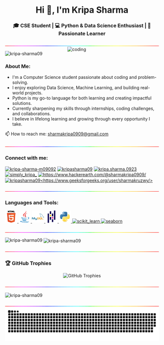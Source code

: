 <h1 align="center">Hi 👋, I'm Kripa Sharma</h1>
<h3 align="center">🎓 CSE Student | 💻 Python & Data Science Enthusiast | 🚀 Passionate Learner</h3>
<img src="https://github.com/kripa-sharma09/kripa-sharma09/blob/main/Animated_divider.gif?raw=true" alt="Animated Divider" />
<img align="right" alt="coding" width="300" src="https://user-images.githubusercontent.com/74038190/219923809-b86dc415-a0c2-4a38-bc88-ad6cf06395a8.gif">

<p align="left"> <img src="https://komarev.com/ghpvc/?username=kripa-sharma09&label=Profile%20views&color=0e75b6&style=flat" alt="kripa-sharma09" /> </p>
<h3>About Me:</h3>

<ul>
  <li>I'm a Computer Science student passionate about coding and problem-solving.</li>
  <li>I enjoy exploring Data Science, Machine Learning, and building real-world projects.</li>
  <li>Python is my go-to language for both learning and creating impactful solutions.</li>
  <li>Currently sharpening my skills through internships, coding challenges, and collaborations.</li>
  <li>I believe in lifelong learning and growing through every opportunity I take.</li>
</ul>
<p>📫 How to reach me: <a href="mailto:sharmakripa0909@gmail.com">sharmakripa0909@gmail.com</a></p>
<img src="https://github.com/kripa-sharma09/kripa-sharma09/blob/main/Animated_divider.gif?raw=true" alt="Animated Divider" />

<h3 align="left">Connect with me:</h3>
<p align="left">
<a href="https://linkedin.com/in/kripa-sharma-m09092" target="blank"><img align="center" src="https://raw.githubusercontent.com/rahuldkjain/github-profile-readme-generator/master/src/images/icons/Social/linked-in-alt.svg" alt="kripa-sharma-m09092" height="30" width="40" /></a>
<a href="https://kaggle.com/kripasharma09" target="blank"><img align="center" src="https://raw.githubusercontent.com/rahuldkjain/github-profile-readme-generator/master/src/images/icons/Social/kaggle.svg" alt="kripasharma09" height="30" width="40" /></a>
<a href="https://fb.com/kripa.sharma.0923" target="blank"><img align="center" src="https://raw.githubusercontent.com/rahuldkjain/github-profile-readme-generator/master/src/images/icons/Social/facebook.svg" alt="kripa.sharma.0923" height="30" width="40" /></a>
<a href="https://instagram.com/simply_kripa_" target="blank"><img align="center" src="https://raw.githubusercontent.com/rahuldkjain/github-profile-readme-generator/master/src/images/icons/Social/instagram.svg" alt="simply_kripa_" height="30" width="40" /></a>
<a href="https://www.hackerearth.com/https://www.hackerearth.com/@sharmakripa0909/" target="blank"><img align="center" src="https://raw.githubusercontent.com/rahuldkjain/github-profile-readme-generator/master/src/images/icons/Social/hackerearth.svg" alt="https://www.hackerearth.com/@sharmakripa0909/" height="30" width="40" /></a>
<a href="https://auth.geeksforgeeks.org/user/kripasharma09<https://www.geeksforgeeks.org/user/sharmakruzwy/>" target="blank"><img align="center" src="https://raw.githubusercontent.com/rahuldkjain/github-profile-readme-generator/master/src/images/icons/Social/geeks-for-geeks.svg" alt="kripasharma09<https://www.geeksforgeeks.org/user/sharmakruzwy/>" height="30" width="40" /></a>
</p>
<img src="https://github.com/kripa-sharma09/kripa-sharma09/blob/main/Animated_divider.gif?raw=true" alt="Animated Divider" />

<h3 align="left">Languages and Tools:</h3>
<p align="left"> <a href="https://www.w3.org/html/" target="_blank" rel="noreferrer"> <img src="https://raw.githubusercontent.com/devicons/devicon/master/icons/html5/html5-original-wordmark.svg" alt="html5" width="40" height="40"/> </a> <a href="https://www.java.com" target="_blank" rel="noreferrer"> <img src="https://raw.githubusercontent.com/devicons/devicon/master/icons/java/java-original.svg" alt="java" width="40" height="40"/> </a>  <a href="https://www.mysql.com/" target="_blank" rel="noreferrer"> <img src="https://raw.githubusercontent.com/devicons/devicon/master/icons/mysql/mysql-original-wordmark.svg" alt="mysql" width="40" height="40"/> </a>  <a href="https://pandas.pydata.org/" target="_blank" rel="noreferrer"> <img src="https://raw.githubusercontent.com/devicons/devicon/2ae2a900d2f041da66e950e4d48052658d850630/icons/pandas/pandas-original.svg" alt="pandas" width="40" height="40"/> </a> <a href="https://www.python.org" target="_blank" rel="noreferrer"> <img src="https://raw.githubusercontent.com/devicons/devicon/master/icons/python/python-original.svg" alt="python" width="40" height="40"/> </a> <a href="https://scikit-learn.org/" target="_blank" rel="noreferrer"> <img src="https://upload.wikimedia.org/wikipedia/commons/0/05/Scikit_learn_logo_small.svg" alt="scikit_learn" width="40" height="40"/> </a> <a href="https://seaborn.pydata.org/" target="_blank" rel="noreferrer"> <img src="https://seaborn.pydata.org/_images/logo-mark-lightbg.svg" alt="seaborn" width="40" height="40"/> </a> </p>
<img src="https://github.com/kripa-sharma09/kripa-sharma09/blob/main/Animated_divider.gif?raw=true" alt="Animated Divider" />
<p><img align="left" src="https://github-readme-stats.vercel.app/api/top-langs?username=kripa-sharma09&show_icons=true&locale=en&layout=compact" alt="kripa-sharma09" /></p>

<p>&nbsp;<img align="center" src="https://github-readme-stats.vercel.app/api?username=kripa-sharma09&show_icons=true&locale=en" alt="kripa-sharma09" /></p>
<img src="https://github.com/kripa-sharma09/kripa-sharma09/blob/main/Animated_divider.gif?raw=true" alt="Animated Divider" />

<h3>🏆 GitHub Trophies</h3>

<p align="center">
  <img src="https://github-profile-trophy.vercel.app/?username=kripa-sharma09&theme=onedark&no-frame=true&margin-w=10" alt="GitHub Trophies"/>
</p>
<img src="https://github.com/kripa-sharma09/kripa-sharma09/blob/main/Animated_divider.gif?raw=true" alt="Animated Divider" />
<p><img align="center" src="https://github-readme-streak-stats.herokuapp.com/?user=kripa-sharma09&" alt="kripa-sharma09" /></p>

<img src="https://github.com/kripa-sharma09/kripa-sharma09/blob/main/Animated_divider.gif?raw=true" alt="Animated Divider" />
<img src="https://raw.githubusercontent.com/Elanza-48/Elanza-48/main/resources/img/github-contribution-grid-snake.svg" alt="GitHub Contribution Snake" />


